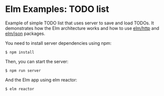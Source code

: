 # Elm Examples: TODO list

Example of simple TODO list that uses server to save and load TODOs. It demonstrates how the Elm architecture works and how to use [elm/http](https://package.elm-lang.org/packages/elm/http/latest/) and [elm/json](https://package.elm-lang.org/packages/elm/json/latest/) packages.


You need to install server dependencies using npm:

```
$ npm install
```

Then, you can start the server:

```
$ npm run server
```

And the Elm app using elm reactor:

```
$ elm reactor
```
